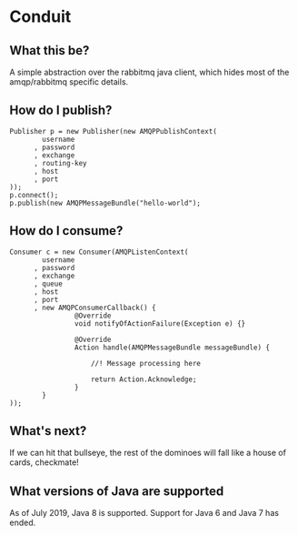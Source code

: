 # Conduit

## What this be?

A simple abstraction over the rabbitmq java client, which hides most of the amqp/rabbitmq specific details.

## How do I publish?

    Publisher p = new Publisher(new AMQPPublishContext(
            username
          , password
          , exchange
          , routing-key
          , host
          , port
    ));
    p.connect();
    p.publish(new AMQPMessageBundle("hello-world");

## How do I consume?

    Consumer c = new Consumer(AMQPListenContext(
            username
          , password
          , exchange
          , queue
          , host
          , port
          , new AMQPConsumerCallback() {
                    @Override
                    void notifyOfActionFailure(Exception e) {}

                    @Override
                    Action handle(AMQPMessageBundle messageBundle) {

                        //! Message processing here

                        return Action.Acknowledge;
                    }
            }
    ));

## What's next?

If we can hit that bullseye, the rest of the dominoes will fall like a house of cards, checkmate!

## What versions of Java are supported

As of July 2019, Java 8 is supported.
Support for Java 6 and Java 7 has ended.
